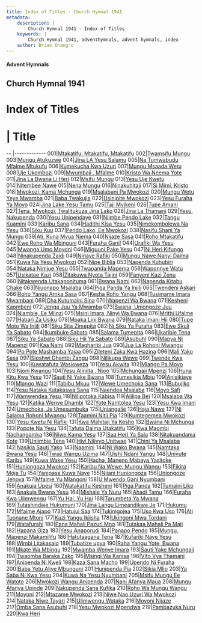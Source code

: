 ```yaml
---
title: Index of Titles - Church Hymnal 1941
metadata:
    description: |
        Church Hymnal 1941 - Index of Titles
    keywords: |
        Church Hymnal 1941, adventhymnals, advent hymnals, index
    author: Brian Onang'o
---
```


#### Advent Hymnals

## Church Hymnal 1941

# Index of Titles
# | Title                        
-- |-------------
001|[Mtakatifu, Mtakatifu, Mtakatifu](/nyimbo-za-kristo/nyimbo-za-kristo/001-100/001-010/Mtakatifu,-Mtakatifu,-Mtakatifu)
002|[Twamsifu Mungu](/nyimbo-za-kristo/nyimbo-za-kristo/001-100/001-010/Twamsifu-Mungu)
003|[Mungu Atukuzwe](/nyimbo-za-kristo/nyimbo-za-kristo/001-100/001-010/Mungu-Atukuzwe)
004|[Jina LA Yesu Salamu](/nyimbo-za-kristo/nyimbo-za-kristo/001-100/001-010/Jina-LA-Yesu-Salamu)
005|[Na Tumwabudu Mfalme Mtukufu](/nyimbo-za-kristo/nyimbo-za-kristo/001-100/001-010/Na-Tumwabudu-Mfalme-Mtukufu)
006|[Kumekucha Kwa Uzuri](/nyimbo-za-kristo/nyimbo-za-kristo/001-100/001-010/Kumekucha-Kwa-Uzuri)
007|[Mungu Msaada Wetu](/nyimbo-za-kristo/nyimbo-za-kristo/001-100/001-010/Mungu-Msaada-Wetu)
008|[Uje Ukombozi](/nyimbo-za-kristo/nyimbo-za-kristo/001-100/001-010/Uje-Ukombozi)
009|[Mwumbaji , Mfalme](/nyimbo-za-kristo/nyimbo-za-kristo/001-100/001-010/Mwumbaji-,-Mfalme)
010|[Kristo Wa Neema Yote](/nyimbo-za-kristo/nyimbo-za-kristo/001-100/001-010/Kristo-Wa-Neema-Yote)
011|[Jina La Bwana Li Heri](/nyimbo-za-kristo/nyimbo-za-kristo/001-100/011-020/Jina-La-Bwana-Li-Heri)
012|[Msifu Mungu](/nyimbo-za-kristo/nyimbo-za-kristo/001-100/011-020/Msifu-Mungu)
013|[Yesu Uje Kwetu](/nyimbo-za-kristo/nyimbo-za-kristo/001-100/011-020/Yesu-Uje-Kwetu)
014|[Nitembee Nawe](/nyimbo-za-kristo/nyimbo-za-kristo/001-100/011-020/Nitembee-Nawe)
015|[Nena Mungu](/nyimbo-za-kristo/nyimbo-za-kristo/001-100/011-020/Nena-Mungu)
016|[Ninakuhitaji](/nyimbo-za-kristo/nyimbo-za-kristo/001-100/011-020/Ninakuhitaji)
017|[Si Mimi, Kristo](/nyimbo-za-kristo/nyimbo-za-kristo/001-100/011-020/Si-Mimi,-Kristo)
018|[Mwokozi, Kama Mchunga](/nyimbo-za-kristo/nyimbo-za-kristo/001-100/011-020/Mwokozi,-Kama-Mchunga)
019|[Msalabani Pa Mwokozi](/nyimbo-za-kristo/nyimbo-za-kristo/001-100/011-020/Msalabani-Pa-Mwokozi)
020|[Mungu Wetu Yeye Mwamba](/nyimbo-za-kristo/nyimbo-za-kristo/001-100/011-020/Mungu-Wetu-Yeye-Mwamba)
021|[Baba Twakujia](/nyimbo-za-kristo/nyimbo-za-kristo/001-100/021-030/Baba-Twakujia)
022|[Usinipite Mwokozi](/nyimbo-za-kristo/nyimbo-za-kristo/001-100/021-030/Usinipite-Mwokozi)
023|[Yesu Furaha Ya Moyo](/nyimbo-za-kristo/nyimbo-za-kristo/001-100/021-030/Yesu-Furaha-Ya-Moyo)
024|[Jina Lake Yesu Tamu](/nyimbo-za-kristo/nyimbo-za-kristo/001-100/021-030/Jina-Lake-Yesu-Tamu)
025|[Taji Mvikeni](/nyimbo-za-kristo/nyimbo-za-kristo/001-100/021-030/Taji-Mvikeni)
026|[Tupe Amani](/nyimbo-za-kristo/nyimbo-za-kristo/001-100/021-030/Tupe-Amani)
027|[Tena, Mwokozi, Twalitukuza Jina Lako](/nyimbo-za-kristo/nyimbo-za-kristo/001-100/021-030/Tena,-Mwokozi,-Twalitukuza-Jina-Lako)
028|[Jina La Thamani](/nyimbo-za-kristo/nyimbo-za-kristo/001-100/021-030/Jina-La-Thamani)
029|[Yesu, Nakupenda](/nyimbo-za-kristo/nyimbo-za-kristo/001-100/021-030/Yesu,-Nakupenda)
030|[Yesu Unipendaye](/nyimbo-za-kristo/nyimbo-za-kristo/001-100/021-030/Yesu-Unipendaye)
031|[Niimbe Pendo Lake](/nyimbo-za-kristo/nyimbo-za-kristo/001-100/031-040/Niimbe-Pendo-Lake)
032|[Tangu Kuamini](/nyimbo-za-kristo/nyimbo-za-kristo/001-100/031-040/Tangu-Kuamini)
033|[Karibu Sana](/nyimbo-za-kristo/nyimbo-za-kristo/001-100/031-040/Karibu-Sana)
034|[Hadithi Kisa Yesu](/nyimbo-za-kristo/nyimbo-za-kristo/001-100/031-040/Hadithi-Kisa-Yesu)
035|[Nimekombolewa Na Yesu](/nyimbo-za-kristo/nyimbo-za-kristo/001-100/031-040/Nimekombolewa-Na-Yesu)
036|[Siku Kuu](/nyimbo-za-kristo/nyimbo-za-kristo/001-100/031-040/Siku-Kuu)
037|[Pendo Lako, Ee Mwokozi](/nyimbo-za-kristo/nyimbo-za-kristo/001-100/031-040/Pendo-Lako,-Ee-Mwokozi)
038|[Nasifu Shani Ya Mungu](/nyimbo-za-kristo/nyimbo-za-kristo/001-100/031-040/Nasifu-Shani-Ya-Mungu)
039|[Ati, Kuna Mvua Njema](/nyimbo-za-kristo/nyimbo-za-kristo/001-100/031-040/Ati,-Kuna-Mvua-Njema)
040|[Nijaze Sasa](/nyimbo-za-kristo/nyimbo-za-kristo/001-100/031-040/Nijaze-Sasa)
041|[Roho Mtakatifu](/nyimbo-za-kristo/nyimbo-za-kristo/001-100/041-050/Roho-Mtakatifu)
042|[Ewe Roho Wa Mbinguni](/nyimbo-za-kristo/nyimbo-za-kristo/001-100/041-050/Ewe-Roho-Wa-Mbinguni)
043|[Furaha Gani!](/nyimbo-za-kristo/nyimbo-za-kristo/001-100/041-050/Furaha-Gani!)
044|[Urafiki Wa Yesu](/nyimbo-za-kristo/nyimbo-za-kristo/001-100/041-050/Urafiki-Wa-Yesu)
045|[Mwanga Umo Moyoni](/nyimbo-za-kristo/nyimbo-za-kristo/001-100/041-050/Mwanga-Umo-Moyoni)
046|[Miguuni Pake Yesu](/nyimbo-za-kristo/nyimbo-za-kristo/001-100/041-050/Miguuni-Pake-Yesu)
047|[Ni Heri Kifungo](/nyimbo-za-kristo/nyimbo-za-kristo/001-100/041-050/Ni-Heri-Kifungo)
048|[Ninakupenda Zaidi](/nyimbo-za-kristo/nyimbo-za-kristo/001-100/041-050/Ninakupenda-Zaidi)
049|[Ninaye Rafiki](/nyimbo-za-kristo/nyimbo-za-kristo/001-100/041-050/Ninaye-Rafiki)
050|[Mungu Nawe Nanyi Daima](/nyimbo-za-kristo/nyimbo-za-kristo/001-100/041-050/Mungu-Nawe-Nanyi-Daima)
051|[Kuwa Na Yesu Mwokozi](/nyimbo-za-kristo/nyimbo-za-kristo/001-100/051-060/Kuwa-Na-Yesu-Mwokozi)
052|[Nipe Biblia](/nyimbo-za-kristo/nyimbo-za-kristo/001-100/051-060/Nipe-Biblia)
053|[Napenda Kuhubiri](/nyimbo-za-kristo/nyimbo-za-kristo/001-100/051-060/Napenda-Kuhubiri)
054|[Nataka Nimjue Yesu](/nyimbo-za-kristo/nyimbo-za-kristo/001-100/051-060/Nataka-Nimjue-Yesu)
055|[Twapanda Mapema](/nyimbo-za-kristo/nyimbo-za-kristo/001-100/051-060/Twapanda-Mapema)
056|[Waponnye Watu](/nyimbo-za-kristo/nyimbo-za-kristo/001-100/051-060/Waponnye-Watu)
057|[Usikatae Kazi](/nyimbo-za-kristo/nyimbo-za-kristo/001-100/051-060/Usikatae-Kazi)
058|[Zitakuwa Nyota Tajini](/nyimbo-za-kristo/nyimbo-za-kristo/001-100/051-060/Zitakuwa-Nyota-Tajini)
059|[Fanyeni Kazi Zenu](/nyimbo-za-kristo/nyimbo-za-kristo/001-100/051-060/Fanyeni-Kazi-Zenu)
060|[Nitakwenda Utakaponituma](/nyimbo-za-kristo/nyimbo-za-kristo/001-100/051-060/Nitakwenda-Utakaponituma)
061|[Bwana Nami](/nyimbo-za-kristo/nyimbo-za-kristo/001-100/061-070/Bwana-Nami)
062|[Napenda Kitabu Chake](/nyimbo-za-kristo/nyimbo-za-kristo/001-100/061-070/Napenda-Kitabu-Chake)
063|[Niuonapo Msalaba](/nyimbo-za-kristo/nyimbo-za-kristo/001-100/061-070/Niuonapo-Msalaba)
064|[Piga Panda Ya Injili](/nyimbo-za-kristo/nyimbo-za-kristo/001-100/061-070/Piga-Panda-Ya-Injili)
065|[Twendeni Askari](/nyimbo-za-kristo/nyimbo-za-kristo/001-100/061-070/Twendeni-Askari)
066|[Roho Yangu Amka Sasa](/nyimbo-za-kristo/nyimbo-za-kristo/001-100/061-070/Roho-Yangu-Amka-Sasa)
067|[Kesha Roho Yangu](/nyimbo-za-kristo/nyimbo-za-kristo/001-100/061-070/Kesha-Roho-Yangu)
068|[Tusimame Imara Mwambani](/nyimbo-za-kristo/nyimbo-za-kristo/001-100/061-070/Tusimame-Imara-Mwambani)
069|[Cha Kutumaini Sina](/nyimbo-za-kristo/nyimbo-za-kristo/001-100/061-070/Cha-Kutumaini-Sina)
070|[Wapenzi Wa Bwana](/nyimbo-za-kristo/nyimbo-za-kristo/001-100/061-070/Wapenzi-Wa-Bwana)
071|[Kesheni Kaombeni](/nyimbo-za-kristo/nyimbo-za-kristo/001-100/071-080/Kesheni-Kaombeni)
072|[Jenga Juu Ya Mwamba](/nyimbo-za-kristo/nyimbo-za-kristo/001-100/071-080/Jenga-Juu-Ya-Mwamba)
073|[Bwana, Uniongoze Juu](/nyimbo-za-kristo/nyimbo-za-kristo/001-100/071-080/Bwana,-Uniongoze-Juu)
074|[Niambie, Ee Mlinzi](/nyimbo-za-kristo/nyimbo-za-kristo/001-100/071-080/Niambie,-Ee-Mlinzi)
075|[Msini Imara, Ninyi Wa Bwana](/nyimbo-za-kristo/nyimbo-za-kristo/001-100/071-080/Msini-Imara,-Ninyi-Wa-Bwana)
076|[Mrithi Ufalme](/nyimbo-za-kristo/nyimbo-za-kristo/001-100/071-080/Mrithi-Ufalme)
077|[Habari Za Usiku](/nyimbo-za-kristo/nyimbo-za-kristo/001-100/071-080/Habari-Za-Usiku)
078|[Mpaka Lini Bwana](/nyimbo-za-kristo/nyimbo-za-kristo/001-100/071-080/Mpaka-Lini-Bwana)
079|[Nataka Imani Hii](/nyimbo-za-kristo/nyimbo-za-kristo/001-100/071-080/Nataka-Imani-Hii)
080|[Tupe Moto Wa Injili](/nyimbo-za-kristo/nyimbo-za-kristo/001-100/071-080/Tupe-Moto-Wa-Injili)
081|[Siku Sita Zimepita](/nyimbo-za-kristo/nyimbo-za-kristo/001-100/081-090/Siku-Sita-Zimepita)
082|[Ni Siku Ya Furaha](/nyimbo-za-kristo/nyimbo-za-kristo/001-100/081-090/Ni-Siku-Ya-Furaha)
083|[Ewe Skuli Ya Sabato](/nyimbo-za-kristo/nyimbo-za-kristo/001-100/081-090/Ewe-Skuli-Ya-Sabato)
084|[Ikumbuke Sabato](/nyimbo-za-kristo/nyimbo-za-kristo/001-100/081-090/Ikumbuke-Sabato)
085|[Salama Tumepita](/nyimbo-za-kristo/nyimbo-za-kristo/001-100/081-090/Salama-Tumepita)
086|[Ukaribie Tena](/nyimbo-za-kristo/nyimbo-za-kristo/001-100/081-090/Ukaribie-Tena)
087|[Siku Ya Sabato](/nyimbo-za-kristo/nyimbo-za-kristo/001-100/081-090/Siku-Ya-Sabato)
088|[Siku Hii Ya Sabato](/nyimbo-za-kristo/nyimbo-za-kristo/001-100/081-090/Siku-Hii-Ya-Sabato)
089|[Asubuhi](/nyimbo-za-kristo/nyimbo-za-kristo/001-100/081-090/Asubuhi)
090|[Mapya Ni Mapenzi](/nyimbo-za-kristo/nyimbo-za-kristo/001-100/081-090/Mapya-Ni-Mapenzi)
091|[Kaa Nami](/nyimbo-za-kristo/nyimbo-za-kristo/001-100/091-100/Kaa-Nami)
092|[Magharibi Jua](/nyimbo-za-kristo/nyimbo-za-kristo/001-100/091-100/Magharibi-Jua)
093|[Jua La Rohoni Mwangu](/nyimbo-za-kristo/nyimbo-za-kristo/001-100/091-100/Jua-La-Rohoni-Mwangu)
094|[Po Pote Mashamba Yajaa](/nyimbo-za-kristo/nyimbo-za-kristo/001-100/091-100/Po-Pote-Mashamba-Yajaa)
095|[Zileteni Zaka Kwa Hazina](/nyimbo-za-kristo/nyimbo-za-kristo/001-100/091-100/Zileteni-Zaka-Kwa-Hazina)
096|[Mali Yako Sasa](/nyimbo-za-kristo/nyimbo-za-kristo/001-100/091-100/Mali-Yako-Sasa)
097|[Sioshwi Dhambi Zangu](/nyimbo-za-kristo/nyimbo-za-kristo/001-100/091-100/Sioshwi-Dhambi-Zangu)
098|[Nilikupa Wewe](/nyimbo-za-kristo/nyimbo-za-kristo/001-100/091-100/Nilikupa-Wewe)
099|[Twende Kwa Yesu](/nyimbo-za-kristo/nyimbo-za-kristo/001-100/091-100/Twende-Kwa-Yesu)
100|[Kuwatafuta Wasioweza](/nyimbo-za-kristo/nyimbo-za-kristo/001-100/091-100/Kuwatafuta-Wasioweza)
101|[Yesu Akwita](/nyimbo-za-kristo/nyimbo-za-kristo/101-200/101-110/Yesu-Akwita)
102|[Mlango Pa Moyo](/nyimbo-za-kristo/nyimbo-za-kristo/101-200/101-110/Mlango-Pa-Moyo)
103|[Njoni Kwangu](/nyimbo-za-kristo/nyimbo-za-kristo/101-200/101-110/Njoni-Kwangu)
104|[Yesu Aliniita , Njoo](/nyimbo-za-kristo/nyimbo-za-kristo/101-200/101-110/Yesu-Aliniita-,-Njoo)
105|[Mchungaji Mpenzi](/nyimbo-za-kristo/nyimbo-za-kristo/101-200/101-110/Mchungaji-Mpenzi)
106|[Huna Kitu Kwa Yesu](/nyimbo-za-kristo/nyimbo-za-kristo/101-200/101-110/Huna-Kitu-Kwa-Yesu)
107|[Sauti Ni Yake Bwana](/nyimbo-za-kristo/nyimbo-za-kristo/101-200/101-110/Sauti-Ni-Yake-Bwana)
108|[Tumesikia Mbiu](/nyimbo-za-kristo/nyimbo-za-kristo/101-200/101-110/Tumesikia-Mbiu)
109|[Anisikiaye](/nyimbo-za-kristo/nyimbo-za-kristo/101-200/101-110/Anisikiaye)
110|[Mlango Wazi](/nyimbo-za-kristo/nyimbo-za-kristo/101-200/101-110/Mlango-Wazi)
111|[Tabibu Mkuu](/nyimbo-za-kristo/nyimbo-za-kristo/101-200/111-120/Tabibu-Mkuu)
112|[Wewe Umechoka Sana](/nyimbo-za-kristo/nyimbo-za-kristo/101-200/111-120/Wewe-Umechoka-Sana)
113|[Bubujiko](/nyimbo-za-kristo/nyimbo-za-kristo/101-200/111-120/Bubujiko)
114|[Yesu Nataka Kutakaswa Sana](/nyimbo-za-kristo/nyimbo-za-kristo/101-200/111-120/Yesu-Nataka-Kutakaswa-Sana)
115|[Naendea Msalaba](/nyimbo-za-kristo/nyimbo-za-kristo/101-200/111-120/Naendea-Msalaba)
116|[Moyo Safi](/nyimbo-za-kristo/nyimbo-za-kristo/101-200/111-120/Moyo-Safi)
117|[Wamwendea Yesu ](/nyimbo-za-kristo/nyimbo-za-kristo/101-200/111-120/Wamwendea-Yesu-)
118|[Nilipotoka Kabisa](/nyimbo-za-kristo/nyimbo-za-kristo/101-200/111-120/Nilipotoka-Kabisa)
119|[Alilipa Bei](/nyimbo-za-kristo/nyimbo-za-kristo/101-200/111-120/Alilipa-Bei)
120|[Msalaba Wa Yesu](/nyimbo-za-kristo/nyimbo-za-kristo/101-200/111-120/Msalaba-Wa-Yesu)
121|[Katika Wenye Dhambi](/nyimbo-za-kristo/nyimbo-za-kristo/101-200/121-130/Katika-Wenye-Dhambi)
122|[Yote Namtolea Yesu](/nyimbo-za-kristo/nyimbo-za-kristo/101-200/121-130/Yote-Namtolea-Yesu)
123|[Yesu Kwa Imani](/nyimbo-za-kristo/nyimbo-za-kristo/101-200/121-130/Yesu-Kwa-Imani)
124|[Umechoka, Je Umesumbuka](/nyimbo-za-kristo/nyimbo-za-kristo/101-200/121-130/Umechoka,-Je-Umesumbuka)
125|[Uniangalie](/nyimbo-za-kristo/nyimbo-za-kristo/101-200/121-130/Uniangalie)
126|[Haja Nawe](/nyimbo-za-kristo/nyimbo-za-kristo/101-200/121-130/Haja-Nawe)
127|[Ni Salama Rohoni Mwangu](/nyimbo-za-kristo/nyimbo-za-kristo/101-200/121-130/Ni-Salama-Rohoni-Mwangu)
128|[Taamini Nitii Pia](/nyimbo-za-kristo/nyimbo-za-kristo/101-200/121-130/Taamini-Nitii-Pia)
129|[Kumtegemea Mwokozi](/nyimbo-za-kristo/nyimbo-za-kristo/101-200/121-130/Kumtegemea-Mwokozi)
130|[Yesu Kwetu Ni Rafiki](/nyimbo-za-kristo/nyimbo-za-kristo/101-200/121-130/Yesu-Kwetu-Ni-Rafiki)
131|[Kwa Mahitaji Ya Kesho](/nyimbo-za-kristo/nyimbo-za-kristo/101-200/131-140/Kwa-Mahitaji-Ya-Kesho)
132|[Bwana Ni Mchunga](/nyimbo-za-kristo/nyimbo-za-kristo/101-200/131-140/Bwana-Ni-Mchunga)
133|[Popote Na Yesu](/nyimbo-za-kristo/nyimbo-za-kristo/101-200/131-140/Popote-Na-Yesu)
134|[Tafuta Daima Utakatifu](/nyimbo-za-kristo/nyimbo-za-kristo/101-200/131-140/Tafuta-Daima-Utakatifu)
135|[Kwa Maombi Nachangamka](/nyimbo-za-kristo/nyimbo-za-kristo/101-200/131-140/Kwa-Maombi-Nachangamka)
136|[Niwe Kama Yesu](/nyimbo-za-kristo/nyimbo-za-kristo/101-200/131-140/Niwe-Kama-Yesu)
137|[Saa Heri Ya Sala](/nyimbo-za-kristo/nyimbo-za-kristo/101-200/131-140/Saa-Heri-Ya-Sala)
138|[Nitakuandama Kote](/nyimbo-za-kristo/nyimbo-za-kristo/101-200/131-140/Nitakuandama-Kote)
139|[Uniimbie Tena](/nyimbo-za-kristo/nyimbo-za-kristo/101-200/131-140/Uniimbie-Tena)
140|[Hivi Nilivyo Unitwae](/nyimbo-za-kristo/nyimbo-za-kristo/101-200/131-140/Hivi-Nilivyo-Unitwae)
141|[Chini Ya Msalaba](/nyimbo-za-kristo/nyimbo-za-kristo/101-200/141-150/Chini-Ya-Msalaba)
142|[Nasikia Sauti Yako](/nyimbo-za-kristo/nyimbo-za-kristo/101-200/141-150/Nasikia-Sauti-Yako)
143|[Naamini](/nyimbo-za-kristo/nyimbo-za-kristo/101-200/141-150/Naamini)
144|[Ni Wako Bwana](/nyimbo-za-kristo/nyimbo-za-kristo/101-200/141-150/Ni-Wako-Bwana)
145|[Namtaka Bwana Yesu](/nyimbo-za-kristo/nyimbo-za-kristo/101-200/141-150/Namtaka-Bwana-Yesu)
146|[Twae Wangu Uzima](/nyimbo-za-kristo/nyimbo-za-kristo/101-200/141-150/Twae-Wangu-Uzima)
147|[Uishi Ndani Yangu](/nyimbo-za-kristo/nyimbo-za-kristo/101-200/141-150/Uishi-Ndani-Yangu)
148|[Univute Karibu](/nyimbo-za-kristo/nyimbo-za-kristo/101-200/141-150/Univute-Karibu)
149|[Kuwa Wake Yesu](/nyimbo-za-kristo/nyimbo-za-kristo/101-200/141-150/Kuwa-Wake-Yesu)
150|[Hacha, Maneno Mabaya Yasitoke](/nyimbo-za-kristo/nyimbo-za-kristo/101-200/141-150/Hacha,-Maneno-Mabaya-Yasitoke)
151|[Huniongoza Mwokozi](/nyimbo-za-kristo/nyimbo-za-kristo/101-200/151-160/Huniongoza-Mwokozi)
152|[Karibu Na Wewe, Mungu Wangu](/nyimbo-za-kristo/nyimbo-za-kristo/101-200/151-160/Karibu-Na-Wewe,-Mungu-Wangu)
153|[Fikira Moja Tu](/nyimbo-za-kristo/nyimbo-za-kristo/101-200/151-160/Fikira-Moja-Tu)
154|[Yanipasa Kuwa Naye](/nyimbo-za-kristo/nyimbo-za-kristo/101-200/151-160/Yanipasa-Kuwa-Naye)
155|[Njiani Huniongoza](/nyimbo-za-kristo/nyimbo-za-kristo/101-200/151-160/Njiani-Huniongoza)
156|[Uniongoze Jehova](/nyimbo-za-kristo/nyimbo-za-kristo/101-200/151-160/Uniongoze-Jehova)
157|[Mfalme Yu Mlangoni](/nyimbo-za-kristo/nyimbo-za-kristo/101-200/151-160/Mfalme-Yu-Mlangoni)
158|[U Mwendo Gani Nyumbani](/nyimbo-za-kristo/nyimbo-za-kristo/101-200/151-160/U-Mwendo-Gani-Nyumbani)
159|[Anakuja Upesi](/nyimbo-za-kristo/nyimbo-za-kristo/101-200/151-160/Anakuja-Upesi)
160|[Watakatifu Kesheni](/nyimbo-za-kristo/nyimbo-za-kristo/101-200/151-160/Watakatifu-Kesheni)
161|[Piga Panda](/nyimbo-za-kristo/nyimbo-za-kristo/101-200/161-170/Piga-Panda)
162|[Tumaini Liko](/nyimbo-za-kristo/nyimbo-za-kristo/101-200/161-170/Tumaini-Liko)
163|[Anakuja Bwana Yesu](/nyimbo-za-kristo/nyimbo-za-kristo/101-200/161-170/Anakuja-Bwana-Yesu)
164|[Mishale Ya Nuru](/nyimbo-za-kristo/nyimbo-za-kristo/101-200/161-170/Mishale-Ya-Nuru)
165|[Ahadi Tamu](/nyimbo-za-kristo/nyimbo-za-kristo/101-200/161-170/Ahadi-Tamu)
166|[Furaha Kwa Ulimwengu](/nyimbo-za-kristo/nyimbo-za-kristo/101-200/161-170/Furaha-Kwa-Ulimwengu)
167|[Yu Hai, Yu Hai](/nyimbo-za-kristo/nyimbo-za-kristo/101-200/161-170/Yu-Hai,-Yu-Hai)
168|[Tarumbeta Ya Mwana](/nyimbo-za-kristo/nyimbo-za-kristo/101-200/161-170/Tarumbeta-Ya-Mwana)
169|[Tutashindaje Hukumuni](/nyimbo-za-kristo/nyimbo-za-kristo/101-200/161-170/Tutashindaje-Hukumuni)
170|[Jina Langu Limeandikwa Je](/nyimbo-za-kristo/nyimbo-za-kristo/101-200/161-170/Jina-Langu-Limeandikwa-Je)
171|[Hukumu](/nyimbo-za-kristo/nyimbo-za-kristo/101-200/171-180/Hukumu)
172|[Mfalme Ajapo](/nyimbo-za-kristo/nyimbo-za-kristo/101-200/171-180/Mfalme-Ajapo)
173|[Hatujui Saa](/nyimbo-za-kristo/nyimbo-za-kristo/101-200/171-180/Hatujui-Saa)
174|[Tukimgojea](/nyimbo-za-kristo/nyimbo-za-kristo/101-200/171-180/Tukimgojea)
175|[Uso Kwa Uso](/nyimbo-za-kristo/nyimbo-za-kristo/101-200/171-180/Uso-Kwa-Uso)
176|[Ati Tuonane Mtoni](/nyimbo-za-kristo/nyimbo-za-kristo/101-200/171-180/Ati-Tuonane-Mtoni)
177|[Kazi Yangu Ikiisha](/nyimbo-za-kristo/nyimbo-za-kristo/101-200/171-180/Kazi-Yangu-Ikiisha)
178|[Ukingoni Mwa Tordani](/nyimbo-za-kristo/nyimbo-za-kristo/101-200/171-180/Ukingoni-Mwa-Tordani)
179|[Watafurahi](/nyimbo-za-kristo/nyimbo-za-kristo/101-200/171-180/Watafurahi)
180|[Pana Mahali Pazuri Mno](/nyimbo-za-kristo/nyimbo-za-kristo/101-200/171-180/Pana-Mahali-Pazuri-Mno)
181|[Tutakaa Mahali Pa Maji](/nyimbo-za-kristo/nyimbo-za-kristo/101-200/181-190/Tutakaa-Mahali-Pa-Maji)
182|[Hapana Giza](/nyimbo-za-kristo/nyimbo-za-kristo/101-200/181-190/Hapana-Giza)
183|[Yesu Anaporudi](/nyimbo-za-kristo/nyimbo-za-kristo/101-200/181-190/Yesu-Anaporudi)
184|[Panapo Pendo](/nyimbo-za-kristo/nyimbo-za-kristo/101-200/181-190/Panapo-Pendo)
185|[Mungu, Mapenzi Makamilifu](/nyimbo-za-kristo/nyimbo-za-kristo/101-200/181-190/Mungu,-Mapenzi-Makamilifu)
186|[Hatutaagana Tena](/nyimbo-za-kristo/nyimbo-za-kristo/101-200/181-190/Hatutaagana-Tena)
187|[Kufariki Naye Yesu](/nyimbo-za-kristo/nyimbo-za-kristo/101-200/181-190/Kufariki-Naye-Yesu)
188|[Wimbi Litakasalo](/nyimbo-za-kristo/nyimbo-za-kristo/101-200/181-190/Wimbi-Litakasalo)
189|[Tubatize upya](/nyimbo-za-kristo/nyimbo-za-kristo/101-200/181-190/Tubatize-upya)
190|[Raha Yangu Yote, Bwana](/nyimbo-za-kristo/nyimbo-za-kristo/101-200/181-190/Raha-Yangu-Yote,-Bwana)
191|[Mkate Wa Mbingu](/nyimbo-za-kristo/nyimbo-za-kristo/101-200/191-200/Mkate-Wa-Mbingu)
192|[Mwamba Wenye Imara](/nyimbo-za-kristo/nyimbo-za-kristo/101-200/191-200/Mwamba-Wenye-Imara)
193|[Sauti Yake Mchungaji](/nyimbo-za-kristo/nyimbo-za-kristo/101-200/191-200/Sauti-Yake-Mchungaji)
194|[Twaomba Baraka Zako](/nyimbo-za-kristo/nyimbo-za-kristo/101-200/191-200/Twaomba-Baraka-Zako)
195|[Msingi Wa Kanisa](/nyimbo-za-kristo/nyimbo-za-kristo/101-200/191-200/Msingi-Wa-Kanisa)
196|[Vito Vya Thamani](/nyimbo-za-kristo/nyimbo-za-kristo/101-200/191-200/Vito-Vya-Thamani)
197|[Anipenda Ni Kweli](/nyimbo-za-kristo/nyimbo-za-kristo/101-200/191-200/Anipenda-Ni-Kweli)
198|[Kaza Sana Macho](/nyimbo-za-kristo/nyimbo-za-kristo/101-200/191-200/Kaza-Sana-Macho)
199|[Upendo Ni Furaha](/nyimbo-za-kristo/nyimbo-za-kristo/101-200/191-200/Upendo-Ni-Furaha)
200|[Baba Yetu Aliye Mbunguni](/nyimbo-za-kristo/nyimbo-za-kristo/101-200/191-200/Baba-Yetu-Aliye-Mbunguni)
201|[Hunipenda Pia](/nyimbo-za-kristo/nyimbo-za-kristo/201-220/201-210/Hunipenda-Pia)
202|[Sikia Mlio](/nyimbo-za-kristo/nyimbo-za-kristo/201-220/201-210/Sikia-Mlio)
203|[Ya Saba Ni Kwa Yesu](/nyimbo-za-kristo/nyimbo-za-kristo/201-220/201-210/Ya-Saba-Ni-Kwa-Yesu)
204|[Kuwa Na Yesu Nyumbani](/nyimbo-za-kristo/nyimbo-za-kristo/201-220/201-210/Kuwa-Na-Yesu-Nyumbani)
205|[Msifu Mungu Ee Watoto](/nyimbo-za-kristo/nyimbo-za-kristo/201-220/201-210/Msifu-Mungu-Ee-Watoto)
206|[Mwokozi Wangu Anipenda](/nyimbo-za-kristo/nyimbo-za-kristo/201-220/201-210/Mwokozi-Wangu-Anipenda)
207|[Nani Afanya Maua](/nyimbo-za-kristo/nyimbo-za-kristo/201-220/201-210/Nani-Afanya-Maua)
208|[Mungu Afanya Upinde](/nyimbo-za-kristo/nyimbo-za-kristo/201-220/201-210/Mungu-Afanya-Upinde)
209|[Nakupenda Sana Kufika](/nyimbo-za-kristo/nyimbo-za-kristo/201-220/201-210/Nakupenda-Sana-Kufika)
210|[Roho Wa Mungu Wangu](/nyimbo-za-kristo/nyimbo-za-kristo/201-220/201-210/Roho-Wa-Mungu-Wangu)
211|[Moyoni](/nyimbo-za-kristo/nyimbo-za-kristo/201-220/211-220/Moyoni)
212|[Mtazame Mwokozi](/nyimbo-za-kristo/nyimbo-za-kristo/201-220/211-220/Mtazame-Mwokozi)
213|[Niwe Nao Uzuri Wa Mwokozi](/nyimbo-za-kristo/nyimbo-za-kristo/201-220/211-220/Niwe-Nao-Uzuri-Wa-Mwokozi)
214|[Nataka Niwe Tayari](/nyimbo-za-kristo/nyimbo-za-kristo/201-220/211-220/Nataka-Niwe-Tayari)
215|[Ulimwengu Wataka](/nyimbo-za-kristo/nyimbo-za-kristo/201-220/211-220/Ulimwengu-Wataka)
216|[Moyoni Nijaze](/nyimbo-za-kristo/nyimbo-za-kristo/201-220/211-220/Moyoni-Nijaze)
217|[Omba Sana Asubuhi](/nyimbo-za-kristo/nyimbo-za-kristo/201-220/211-220/Omba-Sana-Asubuhi)
218|[Yesu Mwokozi Mpendwa](/nyimbo-za-kristo/nyimbo-za-kristo/201-220/211-220/Yesu-Mwokozi-Mpendwa)
219|[Pambazuka Nuru](/nyimbo-za-kristo/nyimbo-za-kristo/201-220/211-220/Pambazuka-Nuru)
220|[Kwa Heri](/nyimbo-za-kristo/nyimbo-za-kristo/201-220/211-220/Kwa-Heri)